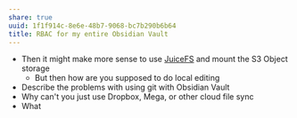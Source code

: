 ```yaml
---
share: true
uuid: 1f1f914c-8e6e-48b7-9068-bc7b290b6b64
title: RBAC for my entire Obsidian Vault
---
```

* Then it might make more sense to use [JuiceFS](/e1c369b2-dbd1-4d66-ae66-18b02a8a199e) and mount the S3 Object storage
	* But then how are you supposed to do local editing
* Describe the problems with using git with Obsidian Vault
* Why can't you just use Dropbox, Mega, or other cloud file sync
* What 